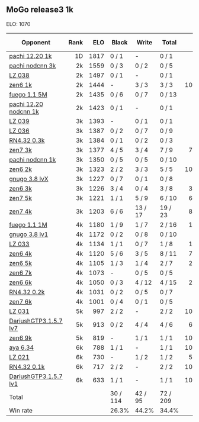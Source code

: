 ## MoGo release3 1k ##

ELO: 1070

Opponent | Rank | ELO | Black | Write | Total | Win rate
---------|-----:|----:|-------|-------|-------|-------:
[pachi 12.20 1k](pachi%2012.20%201k.md) | 1D | 1817 | 0 / 1 | - | 0 / 1 | 0.0%
[pachi nodcnn 3k](pachi%20nodcnn%203k.md) | 2k | 1559 | 0 / 3 | 0 / 2 | 0 / 5 | 0.0%
[LZ 038](LZ%20038.md) | 2k | 1497 | 0 / 1 | - | 0 / 1 | 0.0%
[zen6 1k](zen6%201k.md) | 2k | 1444 | - | 3 / 3 | 3 / 3 | 100.0%
[fuego 1.1 5M](fuego%201.1%205M.md) | 2k | 1435 | 0 / 6 | 0 / 7 | 0 / 13 | 0.0%
[pachi 12.20 nodcnn 1k](pachi%2012.20%20nodcnn%201k.md) | 2k | 1423 | 0 / 1 | - | 0 / 1 | 0.0%
[LZ 039](LZ%20039.md) | 3k | 1393 | - | 0 / 1 | 0 / 1 | 0.0%
[LZ 036](LZ%20036.md) | 3k | 1387 | 0 / 2 | 0 / 7 | 0 / 9 | 0.0%
[RN4.32 0.3k](RN4.32%200.3k.md) | 3k | 1384 | 0 / 1 | 0 / 2 | 0 / 3 | 0.0%
[zen7 3k](zen7%203k.md) | 3k | 1377 | 4 / 5 | 3 / 4 | 7 / 9 | 77.8%
[pachi nodcnn 1k](pachi%20nodcnn%201k.md) | 3k | 1350 | 0 / 5 | 0 / 5 | 0 / 10 | 0.0%
[zen6 2k](zen6%202k.md) | 3k | 1323 | 2 / 2 | 3 / 3 | 5 / 5 | 100.0%
[gnugo 3.8 lvX](gnugo%203.8%20lvX.md) | 3k | 1227 | 0 / 7 | 0 / 1 | 0 / 8 | 0.0%
[zen6 3k](zen6%203k.md) | 3k | 1226 | 3 / 4 | 0 / 4 | 3 / 8 | 37.5%
[zen7 5k](zen7%205k.md) | 3k | 1221 | 1 / 1 | 5 / 9 | 6 / 10 | 60.0%
[zen7 4k](zen7%204k.md) | 3k | 1203 | 6 / 6 | 13 / 17 | 19 / 23 | 82.6%
[fuego 1.1 1M](fuego%201.1%201M.md) | 4k | 1180 | 1 / 9 | 1 / 7 | 2 / 16 | 12.5%
[gnugo 3.8 lv1](gnugo%203.8%20lv1.md) | 4k | 1172 | 0 / 2 | 0 / 8 | 0 / 10 | 0.0%
[LZ 033](LZ%20033.md) | 4k | 1134 | 1 / 1 | 0 / 7 | 1 / 8 | 12.5%
[zen6 4k](zen6%204k.md) | 4k | 1120 | 5 / 6 | 3 / 5 | 8 / 11 | 72.7%
[zen6 5k](zen6%205k.md) | 4k | 1105 | 1 / 3 | 1 / 4 | 2 / 7 | 28.6%
[zen6 7k](zen6%207k.md) | 4k | 1073 | - | 0 / 5 | 0 / 5 | 0.0%
[zen6 6k](zen6%206k.md) | 4k | 1050 | 0 / 3 | 4 / 12 | 4 / 15 | 26.7%
[RN4.32 0.2k](RN4.32%200.2k.md) | 4k | 1031 | 0 / 2 | 0 / 5 | 0 / 7 | 0.0%
[zen7 6k](zen7%206k.md) | 4k | 1001 | 0 / 4 | 0 / 1 | 0 / 5 | 0.0%
[LZ 031](LZ%20031.md) | 5k | 997 | 2 / 2 | - | 2 / 2 | 100.0%
[DariushGTP3.1.5.7 lv7](DariushGTP3.1.5.7%20lv7.md) | 5k | 913 | 0 / 2 | 4 / 4 | 4 / 6 | 66.7%
[zen6 9k](zen6%209k.md) | 5k | 819 | - | 1 / 1 | 1 / 1 | 100.0%
[aya 6.34](aya%206.34.md) | 6k | 788 | 1 / 1 | - | 1 / 1 | 100.0%
[LZ 021](LZ%20021.md) | 6k | 730 | - | 1 / 2 | 1 / 2 | 50.0%
[RN4.32 0.1k](RN4.32%200.1k.md) | 6k | 717 | 2 / 2 | - | 2 / 2 | 100.0%
[DariushGTP3.1.5.7 lv1](DariushGTP3.1.5.7%20lv1.md) | 6k | 633 | 1 / 1 | - | 1 / 1 | 100.0%
Total | | | 30 / 114 | 42 / 95 | 72 / 209 | 
Win rate| | | 26.3% | 44.2% | 34.4% | 
